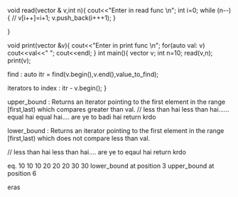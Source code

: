 void read(vector<int> & v,int n){
    cout<<"Enter in read func \n";
    int i=0;
    while (n--)
    {
        // v[i++]=i+1;
        v.push_back(i+++1);
    }
    
}

void print(vector<int> &v){
    cout<<"Enter in print func \n";
    for(auto val: v) cout<<val<<" ";
    cout<<endl;
}
int main(){
    vector<int> v;
    int n=10;
    read(v,n);
    print(v);


find :
    auto itr = find(v.begin(),v.end(),value_to_find);


iterators to index :
    itr - v.begin();
}


upper_bound :
Returns an iterator pointing to the first element in the range [first,last) which compares greater than val.
// less than hai less than hai...... equal hai equal hai.... are ye to badi hai return krdo


lower_bound :
Returns an iterator pointing to the first element in the range [first,last) which does not compare less than val.

// less than hai less than hai.... are ye to eqaul hai return krdo

eq.
10 10 10 20 20 20 30 30
lower_bound at position 3
upper_bound at position 6


eras